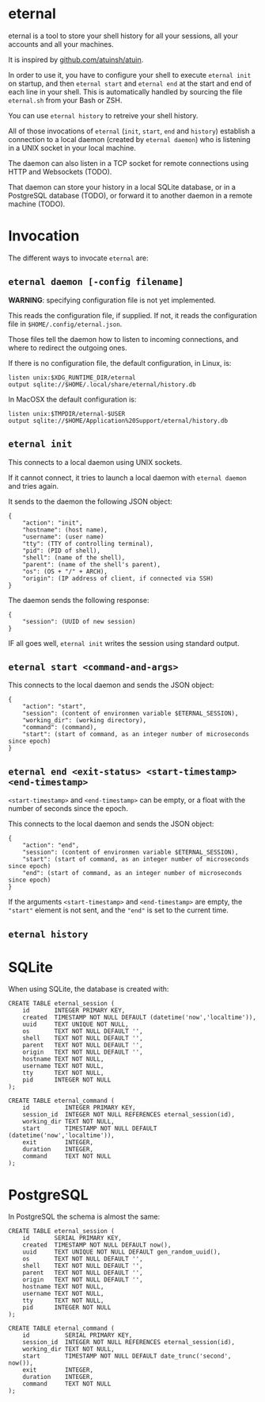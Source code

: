 # eternal

eternal is a tool to store your shell history for all your sessions,
all your accounts and all your machines.

It is inspired by [github.com/atuinsh/atuin](https://github.com/atuinsh/atuin).

In order to use it, you have to configure your shell to execute `eternal init`
on startup, and then `eternal start` and `eternal end` at the start and end
of each line in your shell.  This is automatically handled by sourcing
the file `eternal.sh` from your Bash or ZSH.

You can use `eternal history` to retreive your shell history.

All of those invocations of `eternal` (`init`, `start`, `end` and `history`)
establish a connection to a local daemon (created by `eternal daemon`) who is
listening in a UNIX socket in your local machine.

The daemon can also listen in a TCP socket for remote connections using HTTP
and Websockets (TODO).

That daemon can store your history in a local SQLite database, or in a PostgreSQL
database (TODO), or forward it to another daemon in a remote machine (TODO).

# Invocation

The different ways to invocate `eternal` are:

## `eternal daemon [-config filename]`

**WARNING**: specifying configuration file is not yet implemented.

This reads the configuration file, if supplied.  If not, it reads the
configuration file in `$HOME/.config/eternal.json`.

Those files tell the daemon how to listen to incoming connections,
and where to redirect the outgoing ones.

If there is no configuration file, the default configuration, in Linux, is:

    listen unix:$XDG_RUNTIME_DIR/eternal
    output sqlite://$HOME/.local/share/eternal/history.db

In MacOSX the default configuration is:

    listen unix:$TMPDIR/eternal-$USER
    output sqlite://$HOME/Application%20Support/eternal/history.db

## `eternal init`

This connects to a local daemon using UNIX sockets.

If it cannot connect, it tries to launch a local daemon with `eternal daemon` and tries again.

It sends to the daemon the following JSON object:

    {
        "action": "init",
        "hostname": (host name),
        "username": (user name)
        "tty": (TTY of controlling terminal),
        "pid": (PID of shell),
        "shell": (name of the shell),
        "parent": (name of the shell's parent),
        "os": (OS + "/" + ARCH),
        "origin": (IP address of client, if connected via SSH)
    }

The daemon sends the following response:

    {
        "session": (UUID of new session)
    }

IF all goes well, `eternal init` writes the session using standard output.

## `eternal start <command-and-args>`

This connects to the local daemon and sends the JSON object:

    {
        "action": "start",
        "session": (content of environmen variable $ETERNAL_SESSION),
        "working_dir": (working directory),
        "command": (command),
        "start": (start of command, as an integer number of microseconds since epoch)
    }

## `eternal end <exit-status> <start-timestamp> <end-timestamp>`

`<start-timestamp>` and `<end-timestamp>` can be empty, or a float with the number of
seconds since the epoch.

This connects to the local daemon and sends the JSON object:

    {
        "action": "end",
        "session": (content of environmen variable $ETERNAL_SESSION),
        "start": (start of command, as an integer number of microseconds since epoch)
        "end": (start of command, as an integer number of microseconds since epoch)
    }

If the arguments `<start-timestamp>` and `<end-timestamp>` are empty, the `"start"` element
is not sent, and the `"end"` is set to the current time.

## `eternal history`

# SQLite

When using SQLite, the database is created with:

    CREATE TABLE eternal_session (
        id       INTEGER PRIMARY KEY,
        created  TIMESTAMP NOT NULL DEFAULT (datetime('now','localtime')),
        uuid     TEXT UNIQUE NOT NULL,
        os       TEXT NOT NULL DEFAULT '',
        shell    TEXT NOT NULL DEFAULT '',
        parent   TEXT NOT NULL DEFAULT '',
        origin   TEXT NOT NULL DEFAULT '',
        hostname TEXT NOT NULL,
        username TEXT NOT NULL,
        tty      TEXT NOT NULL,
        pid      INTEGER NOT NULL
    );

    CREATE TABLE eternal_command (
        id          INTEGER PRIMARY KEY,
        session_id  INTEGER NOT NULL REFERENCES eternal_session(id),
        working_dir TEXT NOT NULL,
        start       TIMESTAMP NOT NULL DEFAULT (datetime('now','localtime')),
        exit        INTEGER,
        duration    INTEGER,
        command     TEXT NOT NULL
    );

# PostgreSQL

In PostgreSQL the schema is almost the same:

    CREATE TABLE eternal_session (
        id       SERIAL PRIMARY KEY,
        created  TIMESTAMP NOT NULL DEFAULT now(),
        uuid     TEXT UNIQUE NOT NULL DEFAULT gen_random_uuid(),
        os       TEXT NOT NULL DEFAULT '',
        shell    TEXT NOT NULL DEFAULT '',
        parent   TEXT NOT NULL DEFAULT '',
        origin   TEXT NOT NULL DEFAULT '',
        hostname TEXT NOT NULL,
        username TEXT NOT NULL,
        tty      TEXT NOT NULL,
        pid      INTEGER NOT NULL
    );

    CREATE TABLE eternal_command (
        id          SERIAL PRIMARY KEY,
        session_id  INTEGER NOT NULL REFERENCES eternal_session(id),
        working_dir TEXT NOT NULL,
        start       TIMESTAMP NOT NULL DEFAULT date_trunc('second', now()),
        exit        INTEGER,
        duration    INTEGER,
        command     TEXT NOT NULL
    );
